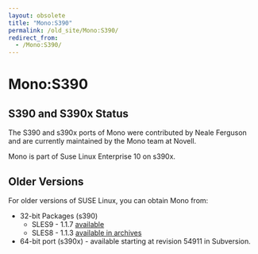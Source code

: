 ```yaml
---
layout: obsolete
title: "Mono:S390"
permalink: /old_site/Mono:S390/
redirect_from:
  - /Mono:S390/
---
```


Mono:S390
=========

S390 and S390x Status
---------------------

The S390 and s390x ports of Mono were contributed by Neale Ferguson and are currently maintained by the Mono team at Novell.

Mono is part of Suse Linux Enterprise 10 on s390x.

Older Versions
--------------

For older versions of SUSE Linux, you can obtain Mono from:

-   32-bit Packages (s390)
    -   SLES9 - 1.1.7 [available]({{site.github.url}}/old_site/Downloads "Downloads")
    -   SLES8 - 1.1.3 [available in archives]({{site.github.url}}/1.1.3)
-   64-bit port (s390x) - available starting at revision 54911 in Subversion.


